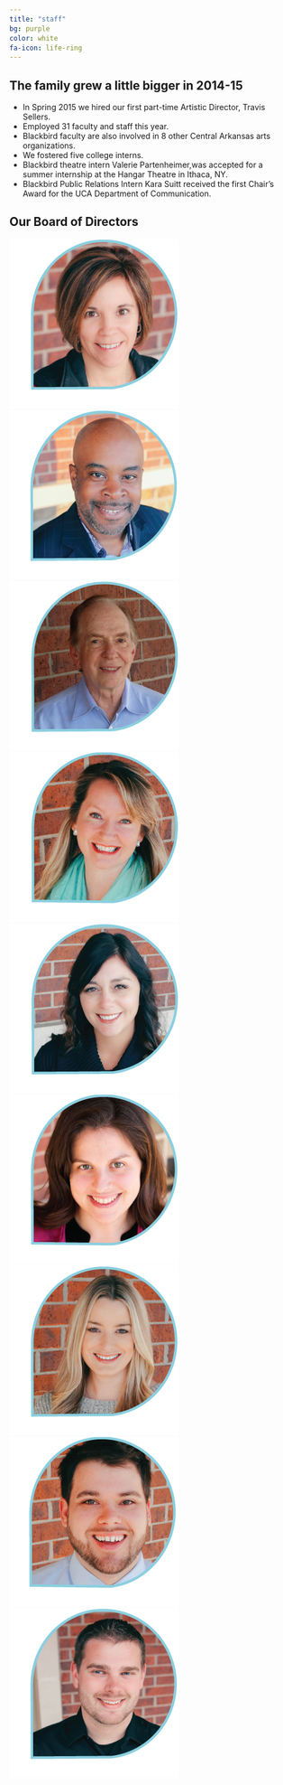 ```yaml
---
title: "staff"
bg: purple
color: white
fa-icon: life-ring
---
```


<section class="first">
	
<h2>The family grew a little bigger in 2014-15</h2>

<ul>
	<li>In Spring 2015 we hired our first part-time Artistic Director, Travis Sellers.</li>
	<li>Employed 31 faculty and staff this year.</li>
	<li>Blackbird faculty are also involved in 8 other Central Arkansas arts organizations.</li>
	<li>We fostered five college interns.</li>
	<li>Blackbird theatre intern Valerie Partenheimer,was accepted for a summer internship at the Hangar Theatre in Ithaca, NY.</li>
	<li>Blackbird Public Relations Intern Kara Suitt received the first Chair’s Award for the UCA Department of Communication.</li>
</ul>

</section>
<section class="second">
	<h2>Our Board of Directors</h2>
	<section class="one-third">
		<img src="/img/staff/allison-vetter.png">
	</section>
	<section class="one-third">
		<img src="/img/staff/byron-burrell.png">
	</section>
	<section class="one-third">
		<img src="/img/staff/jay-raphael.png">
	</section>
	<section class="one-third">
		<img src="/img/staff/jen-ryken.png">
	</section>
	<section class="one-third">
		<img src="/img/staff/melanie-leach.png">
	</section>
	<section class="one-third">
		<img src="/img/staff/rachael-lipscomb.png">
	</section>
	<section class="one-third">
		<img src="/img/staff/rachel-shaw.png">
	</section>
	<section class="one-third">
		<img src="/img/staff/ricky-williams.png">
	</section>
	<section class="one-third">
		<img src="/img/staff/ryan-mcalmon.png">
	</section>
</section>